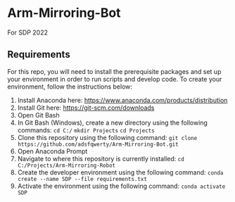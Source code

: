# Arm-Mirroring-Bot
For SDP 2022

## Requirements
For this repo, you will need to install the prerequisite packages and set up your environment in order to run scripts and develop code. To create your environment, follow the instructions below:
1. Install Anaconda here: https://www.anaconda.com/products/distribution
2. Install Git here: https://git-scm.com/downloads
3. Open Git Bash
4. In Git Bash (Windows), create a new directory using the following commands:
      ```cd C:/```
      ```mkdir Projects```
      ```cd Projects```
5. Clone this repository using the following command: ```git clone https://github.com/adsfqwerty/Arm-Mirroring-Bot.git```
6. Open Anaconda Prompt
7. Navigate to where this repository is currently installed: ```cd C:/Projects/Arm-Mirroring-Robot```
8. Create the developer environment using the following command: ```conda create --name SDP --file requirements.txt```
9. Activate the environment using the following command: ```conda activate SDP```
